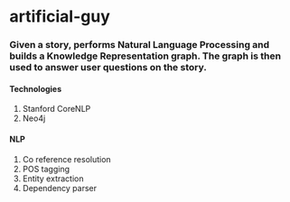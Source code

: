# artificial-guy
### Given a story, performs Natural Language Processing and builds a Knowledge Representation graph. The graph is then used to answer user questions on the story.

#### Technologies
1. Stanford CoreNLP
2. Neo4j

#### NLP
1. Co reference resolution
2. POS tagging
3. Entity extraction
4. Dependency parser
